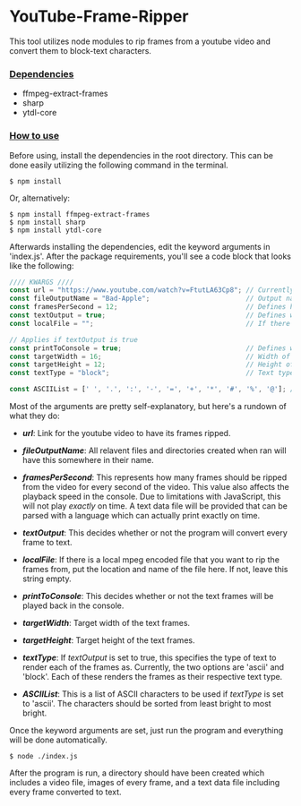 # YouTube-Frame-Ripper
This tool utilizes node modules to rip frames from a youtube video and convert them to block-text characters. 

### <ins>Dependencies</ins>
- ffmpeg-extract-frames
- sharp
- ytdl-core

### <ins>How to use</ins>
Before using, install the dependencies in the root directory. This can be done easily utilizing the following command in the terminal.

```shell
$ npm install
```
Or, alternatively:
```shell
$ npm install ffmpeg-extract-frames
$ npm install sharp
$ npm install ytdl-core
```

Afterwards installing the dependencies, edit the keyword arguments in 'index.js'. After the package requirements, you'll see a code block that looks like the following:

```javascript
//// KWARGS ////
const url = "https://www.youtube.com/watch?v=FtutLA63Cp8"; // Currently only works with youtube links.
const fileOutputName = "Bad-Apple";                        // Output name to be appended to all relevant file names.
const framesPerSecond = 12;                                // Defines how many frames should be converted per second of the video. Enter 0 to be the fps of the video.
const textOutput = true;                                   // Defines whether frames will be converted to text.
const localFile = "";                                      // If there is a local file that you want to extract the frames from, type its location here. Otherwise, leave this string blank. 

// Applies if textOutput is true
const printToConsole = true;                               // Defines whether or not the text frames will be printed to the console.This will playback the text frames at a speed as close to the given frames per second as possible.
const targetWidth = 16;                                    // Width of final frame.
const targetHeight = 12;                                   // Height of final frame.
const textType = "block";                                  // Text type to convert the frames to. Current options are 'block' | 'ascii'

const ASCIIList = [' ', '.', ':', '-', '=', '+', '*', '#', '%', '@']; // List of ASCII characters sorted by least to greatest brightness. Works best if there is a relatively smooth gradient.
```

Most of the arguments are pretty self-explanatory, but here's a rundown of what they do:
* ***url***: Link for the youtube video to have its frames ripped.

* ***fileOutputName***: All relavent files and directories created when ran will have this somewhere in their name.

* ***framesPerSecond***: This represents how many frames should be ripped from the video for every second of the video. This value also affects the playback speed in the console. Due to limitations with JavaScript, this will not play *exactly* on time. A text data file will be provided that can be parsed with a language which can actually print exactly on time.

* ***textOutput***: This decides whether or not the program will convert every frame to text.

* ***localFile***: If there is a local mpeg encoded file that you want to rip the frames from, put the location and name of the file here. If not, leave this string empty.

* ***printToConsole***: This decides whether or not the text frames will be played back in the console.

* ***targetWidth***: Target width of the text frames.

* ***targetHeight***: Target height of the text frames.

* ***textType***: If *textOutput* is set to true, this specifies the type of text to render each of the frames as. Currently, the two options are 'ascii' and 'block'. Each of these renders the frames as their respective text type.

* ***ASCIIList***: This is a list of ASCII characters to be used if *textType* is set to 'ascii'. The characters should be sorted from least bright to most bright. 

Once the keyword arguments are set, just run the program and everything will be done automatically. 

```shell
$ node ./index.js
```

After the program is run, a directory should have been created which includes a video file, images of every frame, and a text data file including every frame converted to text.
